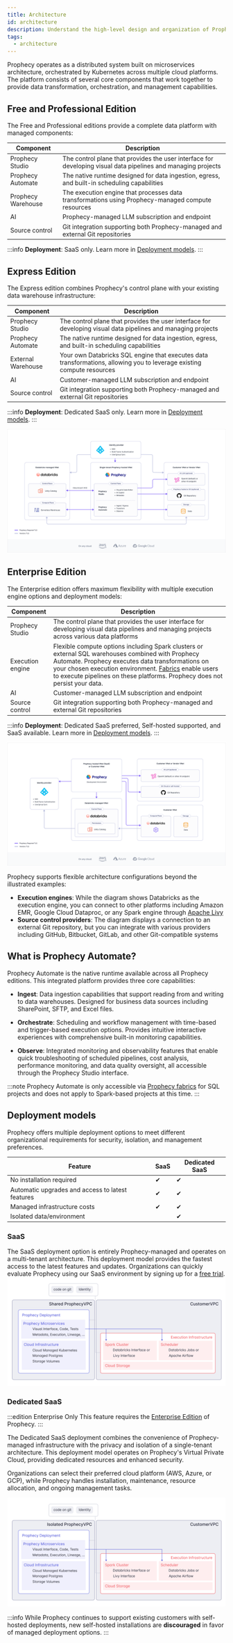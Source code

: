 ```yaml
---
title: Architecture
id: architecture
description: Understand the high-level design and organization of Prophecy
tags:
  - architecture
---
```


Prophecy operates as a distributed system built on microservices architecture, orchestrated by Kubernetes across multiple cloud platforms. The platform consists of several core components that work together to provide data transformation, orchestration, and management capabilities.

## Free and Professional Edition

The Free and Professional editions provide a complete data platform with managed components:

| Component          | Description                                                                                                   |
| ------------------ | ------------------------------------------------------------------------------------------------------------- |
| Prophecy Studio    | The control plane that provides the user interface for developing visual data pipelines and managing projects |
| Prophecy Automate  | The native runtime designed for data ingestion, egress, and built-in scheduling capabilities                  |
| Prophecy Warehouse | The execution engine that processes data transformations using Prophecy-managed compute resources             |
| AI                 | Prophecy-managed LLM subscription and endpoint                                                                |
| Source control     | Git integration supporting both Prophecy-managed and external Git repositories                                |

:::info
**Deployment**: SaaS only. Learn more in [Deployment models](#deployment-models).
:::

## Express Edition

The Express edition combines Prophecy's control plane with your existing data warehouse infrastructure:

| Component          | Description                                                                                                            |
| ------------------ | ---------------------------------------------------------------------------------------------------------------------- |
| Prophecy Studio    | The control plane that provides the user interface for developing visual data pipelines and managing projects          |
| Prophecy Automate  | The native runtime designed for data ingestion, egress, and built-in scheduling capabilities                           |
| External Warehouse | Your own Databricks SQL engine that executes data transformations, allowing you to leverage existing compute resources |
| AI                 | Customer-managed LLM subscription and endpoint                                                                         |
| Source control     | Git integration supporting both Prophecy-managed and external Git repositories                                         |

:::info
**Deployment**: Dedicated SaaS only. Learn more in [Deployment models](#deployment-models).
:::

![Express edition architecture diagram](img/arch-prophecy-sql.png)

## Enterprise Edition

The Enterprise edition offers maximum flexibility with multiple execution engine options and deployment models:

| Component        | Description                                                                                                                                                                                                                                                                                                                        |
| ---------------- | ---------------------------------------------------------------------------------------------------------------------------------------------------------------------------------------------------------------------------------------------------------------------------------------------------------------------------------- |
| Prophecy Studio  | The control plane that provides the user interface for developing visual data pipelines and managing projects across various data platforms                                                                                                                                                                                        |
| Execution engine | Flexible compute options including Spark clusters or external SQL warehouses combined with Prophecy Automate. Prophecy executes data transformations on your chosen execution environment. [Fabrics](/getting-started/concepts/fabrics) enable users to execute pipelines on these platforms. Prophecy does not persist your data. |
| AI               | Customer-managed LLM subscription and endpoint                                                                                                                                                                                                                                                                                     |
| Source control   | Git integration supporting both Prophecy-managed and external Git repositories                                                                                                                                                                                                                                                     |

:::info
**Deployment**: Dedicated SaaS preferred, Self-hosted supported, and SaaS available. Learn more in [Deployment models](#deployment-models).
:::

![Prophecy for Engineers](img/arch-prophecy-spark.png)

Prophecy supports flexible architecture configurations beyond the illustrated examples:

- **Execution engines**: While the diagram shows Databricks as the execution engine, you can connect to other platforms including Amazon EMR, Google Cloud Dataproc, or any Spark engine through [Apache Livy](https://livy.apache.org/)
- **Source control providers**: The diagram displays a connection to an external Git repository, but you can integrate with various providers including GitHub, Bitbucket, GitLab, and other Git-compatible systems

## What is Prophecy Automate?

Prophecy Automate is the native runtime available across all Prophecy editions. This integrated platform provides three core capabilities:

- **Ingest**: Data ingestion capabilities that support reading from and writing to data warehouses. Designed for business data sources including SharePoint, SFTP, and Excel files.

- **Orchestrate**: Scheduling and workflow management with time-based and trigger-based execution options. Provides intuitive interactive experiences with comprehensive built-in monitoring capabilities.

- **Observe**: Integrated monitoring and observability features that enable quick troubleshooting of scheduled pipelines, cost analysis, performance monitoring, and data quality oversight, all accessible through the Prophecy Studio interface.

:::note
Prophecy Automate is only accessible via [Prophecy fabrics](/core/prophecy-fabrics/) for SQL projects and does not apply to Spark-based projects at this time.
:::

## Deployment models

Prophecy offers multiple deployment options to meet different organizational requirements for security, isolation, and management preferences.

| Feature                                          | SaaS | Dedicated SaaS |
| ------------------------------------------------ | ---- | -------------- |
| No installation required                         | ✔    | ✔              |
| Automatic upgrades and access to latest features | ✔    | ✔              |
| Managed infrastructure costs                     | ✔    | ✔              |
| Isolated data/environment                        |      | ✔              |

### SaaS

The SaaS deployment option is entirely Prophecy-managed and operates on a multi-tenant architecture. This deployment model provides the fastest access to the latest features and updates. Organizations can quickly evaluate Prophecy using our SaaS environment by signing up for a [free trial](https://app.prophecy.io/metadata/auth/signup).
![SaaS VPC Architecture](img/arch_separate_vpc.png)

### Dedicated SaaS

:::edition Enterprise Only
This feature requires the [Enterprise Edition](/getting-started/editions/prophecy-editions) of Prophecy.
:::

The Dedicated SaaS deployment combines the convenience of Prophecy-managed infrastructure with the privacy and isolation of a single-tenant architecture. This deployment model operates on Prophecy's Virtual Private Cloud, providing dedicated resources and enhanced security.

Organizations can select their preferred cloud platform (AWS, Azure, or GCP), while Prophecy handles installation, maintenance, resource allocation, and ongoing management tasks.

![Dedicated SaaS VPC Architecture](img/arch_dedicated_vpc.png)

:::info
While Prophecy continues to support existing customers with self-hosted deployments, new self-hosted installations are **discouraged** in favor of managed deployment options.
:::
